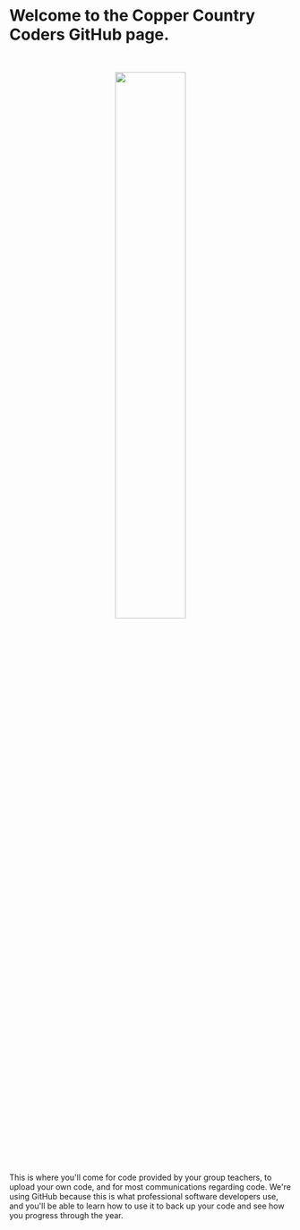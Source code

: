 <h1>Welcome to the Copper Country Coders GitHub page.</h1><br>
<p align = "center">
<img src="https://scontent-msp1-1.xx.fbcdn.net/v/t1.0-9/12651382_1550218328624160_8663519116503804822_n.jpg?_nc_cat=109&_nc_sid=6e5ad9&_nc_ohc=XoJVOnGEYM0AX_zdo64&_nc_ht=scontent-msp1-1.xx&oh=36864907fefaeec228ec54640f56439e&oe=5EE34AAF" width=50% height = 50% align = "center">
  </p>

<p>This is where you'll come for code provided by your group teachers, to upload your own code, and for most communications regarding code.  We're using GitHub because this is what professional software developers use, and you'll be able to learn how to use it to back up your code and see how you progress through the year. </p>

